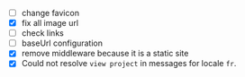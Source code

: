 
- [ ] change favicon
- [x] fix all image url
- [ ] check links
- [ ] baseUrl configuration
- [x] remove middleware because it is a static site
- [x]  Could not resolve `view project` in messages for locale `fr`.